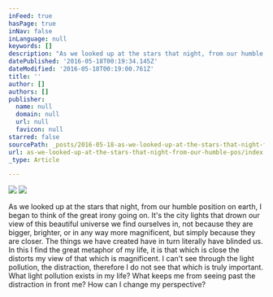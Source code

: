 ```yaml
---
inFeed: true
hasPage: true
inNav: false
inLanguage: null
keywords: []
description: "As we looked up at the stars that night, from our humble position on earth, I began to think of the great irony going on. It's the city lights that drown our view of this beautiful universe we find ourselves in, not because they are bigger, brighter, or in any way more magnificent, but simply because they are closer. The things we have created have in turn literally have blinded us. In this I find the great metaphor of my life, it is that which is close the distorts my view of that which is magnificent. I can't see through the light pollution, the distraction, therefore I do not see that which is truly important. What light pollution exists in my life? What keeps me from seeing past the distraction in front me? How can I change my perspective? "
datePublished: '2016-05-18T00:19:34.145Z'
dateModified: '2016-05-18T00:19:00.761Z'
title: ''
author: []
authors: []
publisher:
  name: null
  domain: null
  url: null
  favicon: null
starred: false
sourcePath: _posts/2016-05-18-as-we-looked-up-at-the-stars-that-night-from-our-humble-pos.md
url: as-we-looked-up-at-the-stars-that-night-from-our-humble-pos/index.html
_type: Article

---
```

![](https://the-grid-user-content.s3-us-west-2.amazonaws.com/25169f65-5962-4131-af53-6a374bda1b29.jpg)
![](https://the-grid-user-content.s3-us-west-2.amazonaws.com/e50f012f-514b-495f-b11c-ebd15bca7037.jpg)

As we looked up at the stars that night, from our humble position on earth, I began to think of the great irony going on. It's the city lights that drown our view of this beautiful universe we find ourselves in, not because they are bigger, brighter, or in any way more magnificent, but simply because they are closer. The things we have created have in turn literally have blinded us. In this I find the great metaphor of my life, it is that which is close the distorts my view of that which is magnificent. I can't see through the light pollution, the distraction, therefore I do not see that which is truly important. What light pollution exists in my life? What keeps me from seeing past the distraction in front me? How can I change my perspective?
